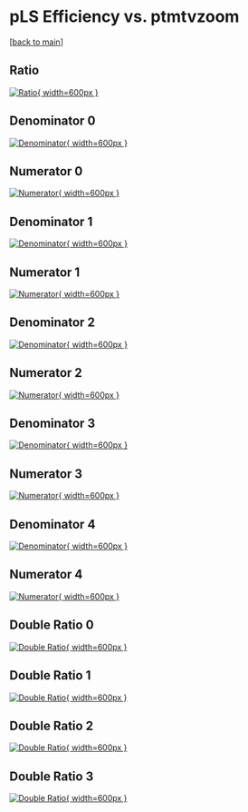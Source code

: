# pLS Efficiency vs. ptmtvzoom

[[back to main](./)]



## Ratio

[![Ratio](../mtv/var/pLS_loweta_13_0_eff_ptmtvzoom.png){ width=600px }](../mtv/var/pLS_loweta_13_0_eff_ptmtvzoom.pdf)

## Denominator 0

[![Denominator](../mtv/den/pLS_loweta_13_0_eff_ptmtvzoom_den0.png){ width=600px }](../mtv/den/pLS_loweta_13_0_eff_ptmtvzoom_den0.pdf)

## Numerator 0

[![Numerator](../mtv/num/pLS_loweta_13_0_eff_ptmtvzoom_num0.png){ width=600px }](../mtv/num/pLS_loweta_13_0_eff_ptmtvzoom_num0.pdf)

## Denominator 1

[![Denominator](../mtv/den/pLS_loweta_13_0_eff_ptmtvzoom_den1.png){ width=600px }](../mtv/den/pLS_loweta_13_0_eff_ptmtvzoom_den1.pdf)

## Numerator 1

[![Numerator](../mtv/num/pLS_loweta_13_0_eff_ptmtvzoom_num1.png){ width=600px }](../mtv/num/pLS_loweta_13_0_eff_ptmtvzoom_num1.pdf)

## Denominator 2

[![Denominator](../mtv/den/pLS_loweta_13_0_eff_ptmtvzoom_den2.png){ width=600px }](../mtv/den/pLS_loweta_13_0_eff_ptmtvzoom_den2.pdf)

## Numerator 2

[![Numerator](../mtv/num/pLS_loweta_13_0_eff_ptmtvzoom_num2.png){ width=600px }](../mtv/num/pLS_loweta_13_0_eff_ptmtvzoom_num2.pdf)

## Denominator 3

[![Denominator](../mtv/den/pLS_loweta_13_0_eff_ptmtvzoom_den3.png){ width=600px }](../mtv/den/pLS_loweta_13_0_eff_ptmtvzoom_den3.pdf)

## Numerator 3

[![Numerator](../mtv/num/pLS_loweta_13_0_eff_ptmtvzoom_num3.png){ width=600px }](../mtv/num/pLS_loweta_13_0_eff_ptmtvzoom_num3.pdf)

## Denominator 4

[![Denominator](../mtv/den/pLS_loweta_13_0_eff_ptmtvzoom_den4.png){ width=600px }](../mtv/den/pLS_loweta_13_0_eff_ptmtvzoom_den4.pdf)

## Numerator 4

[![Numerator](../mtv/num/pLS_loweta_13_0_eff_ptmtvzoom_num4.png){ width=600px }](../mtv/num/pLS_loweta_13_0_eff_ptmtvzoom_num4.pdf)

## Double Ratio 0

[![Double Ratio](../mtv/ratio/pLS_loweta_13_0_eff_ptmtvzoom_ratio0.png){ width=600px }](../mtv/ratio/pLS_loweta_13_0_eff_ptmtvzoom_ratio0.pdf)

## Double Ratio 1

[![Double Ratio](../mtv/ratio/pLS_loweta_13_0_eff_ptmtvzoom_ratio1.png){ width=600px }](../mtv/ratio/pLS_loweta_13_0_eff_ptmtvzoom_ratio1.pdf)

## Double Ratio 2

[![Double Ratio](../mtv/ratio/pLS_loweta_13_0_eff_ptmtvzoom_ratio2.png){ width=600px }](../mtv/ratio/pLS_loweta_13_0_eff_ptmtvzoom_ratio2.pdf)

## Double Ratio 3

[![Double Ratio](../mtv/ratio/pLS_loweta_13_0_eff_ptmtvzoom_ratio3.png){ width=600px }](../mtv/ratio/pLS_loweta_13_0_eff_ptmtvzoom_ratio3.pdf)

